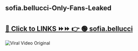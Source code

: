 
 ## sofia.bellucci-Only-Fans-Leaked

# <h2><a href="https://clipsfans.com/sofia.bellucci&ref=git">🔗 Click to LINKS ⏩⏩ 👉 🟢 sofia.bellucci </a></h2>

<a href="https://clipsfans.com/sofia.bellucci&ref=git" rel="nofollow" data-target="animated-image.originalLink"><img src="https://i.ibb.co.com/xMMVF88/686577567.gif" alt="Viral Video Original" style="max-width: 100%; display: inline-block;" data-target="animated-image.originalImage"></a>
